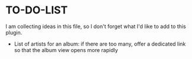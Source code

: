 # TO-DO-LIST

I am collecting ideas in this file, so I don't forget what I'd like to add to this plugin.

- List of artists for an album: if there are too many, offer a dedicated link so that the album view opens more rapidly

